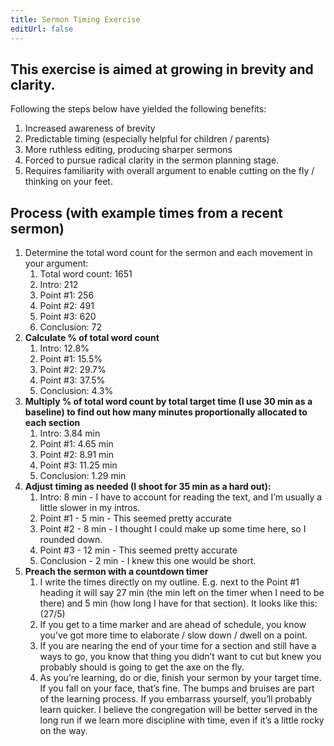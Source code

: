 ```yaml
---
title: Sermon Timing Exercise
editUrl: false
---
```


## This exercise is aimed at growing in brevity and clarity.

Following the steps below have yielded the following benefits:

1. Increased awareness of brevity
2. Predictable timing (especially helpful for children / parents)
3. More ruthless editing, producing sharper sermons
4. Forced to pursue radical clarity in the sermon planning stage.
5. Requires familiarity with overall argument to enable cutting on the fly / thinking on your feet.

## Process (with example times from a recent sermon)

1. Determine the total word count for the sermon and each movement in your argument:
   1. Total word count: 1651
   2. Intro: 212
   3. Point #1: 256
   4. Point #2: 491
   5. Point #3: 620
   6. Conclusion: 72
2. **Calculate % of total word count**
   1. Intro: 12.8%
   2. Point #1: 15.5%
   3. Point #2: 29.7%
   4. Point #3: 37.5%
   5. Conclusion: 4.3%
3. **Multiply % of total word count by total target time (I use 30 min as a baseline) to find out how many minutes proportionally allocated to each section**
   1. Intro: 3.84 min
   2. Point #1: 4.65 min
   3. Point #2: 8.91 min
   4. Point #3: 11.25 min
   5. Conclusion: 1.29 min
4. **Adjust timing as needed (I shoot for 35 min as a hard out):**
   1. Intro: 8 min - I have to account for reading the text, and I’m usually a little slower in my intros.
   2. Point #1 - 5 min - This seemed pretty accurate
   3. Point #2 - 8 min - I thought I could make up some time here, so I rounded down.
   4. Point #3 - 12 min - This seemed pretty accurate
   5. Conclusion - 2 min - I knew this one would be short.
5. **Preach the sermon with a countdown timer**
   1. I write the times directly on my outline. E.g. next to the Point #1 heading it will say 27 min (the min left on the timer when I need to be there) and 5 min (how long I have for that section). It looks like this: (27/5)
   2. If you get to a time marker and are ahead of schedule, you know you’ve got more time to elaborate / slow down / dwell on a point.
   3. If you are nearing the end of your time for a section and still have a ways to go, you know that thing you didn’t want to cut but knew you probably should is going to get the axe on the fly.
   4. As you’re learning, do or die, finish your sermon by your target time. If you fall on your face, that’s fine. The bumps and bruises are part of the learning process. If you embarrass yourself, you’ll probably learn quicker. I believe the congregation will be better served in the long run if we learn more discipline with time, even if it’s a little rocky on the way.
